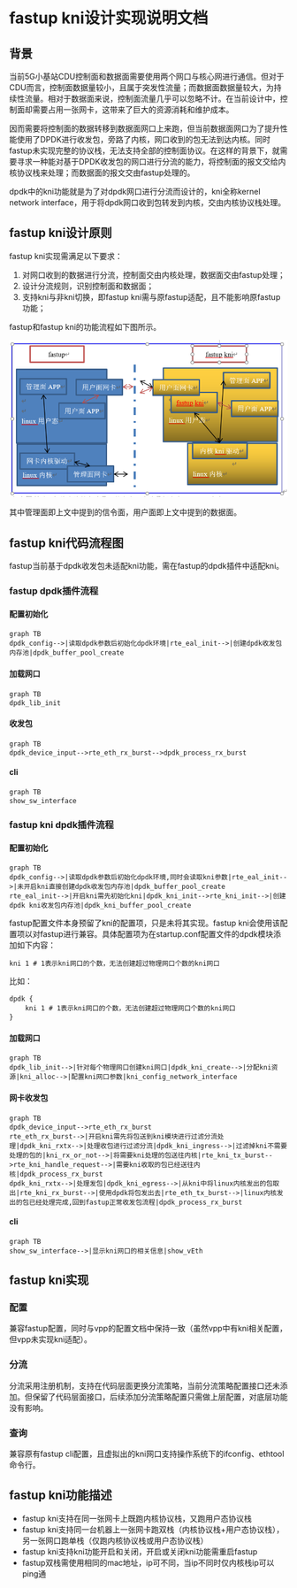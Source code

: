 # fastup kni设计实现说明文档

## 背景

当前5G小基站CDU控制面和数据面需要使用两个网口与核心网进行通信。但对于CDU而言，控制面数据量较小，且属于突发性流量；而数据面数据量较大，为持续性流量。相对于数据面来说，控制面流量几乎可以忽略不计。在当前设计中，控制面却需要占用一张网卡，这带来了巨大的资源消耗和维护成本。

因而需要将控制面的数据转移到数据面网口上来跑，但当前数据面网口为了提升性能使用了DPDK进行收发包，旁路了内核，网口收到的包无法到达内核。同时fastup未实现完整的协议栈，无法支持全部的控制面协议。在这样的背景下，就需要寻求一种能对基于DPDK收发包的网口进行分流的能力，将控制面的报文交给内核协议栈来处理；而数据面的报文交由fastup处理的。

dpdk中的kni功能就是为了对dpdk网口进行分流而设计的，kni全称kernel network interface，用于将dpdk网口收到包转发到内核，交由内核协议栈处理。

## fastup kni设计原则

fastup kni实现需满足以下要求：

1. 对网口收到的数据进行分流，控制面交由内核处理，数据面交由fastup处理；
2. 设计分流规则，识别控制面和数据面；
3. 支持kni与非kni切换，即fastup kni需与原fastup适配，且不能影响原fastup功能；

fastup和fastup kni的功能流程如下图所示。

![](./vpp_image/fastup_func_graph.png)

其中管理面即上文中提到的信令面，用户面即上文中提到的数据面。

## fastup kni代码流程图

fastup当前基于dpdk收发包未适配kni功能，需在fastup的dpdk插件中适配kni。

### fastup dpdk插件流程

#### 配置初始化

```mermaid
graph TB
dpdk_config-->|读取dpdk参数后初始化dpdk环境|rte_eal_init-->|创建dpdk收发包内存池|dpdk_buffer_pool_create
```

#### 加载网口

```mermaid
graph TB
dpdk_lib_init
```



#### 收发包

```mermaid
graph TB
dpdk_device_input-->rte_eth_rx_burst-->dpdk_process_rx_burst
```

#### cli

```mermaid
graph TB
show_sw_interface
```



### fastup kni dpdk插件流程

#### 配置初始化

```mermaid
graph TB
dpdk_config-->|读取dpdk参数后初始化dpdk环境,同时会读取kni参数|rte_eal_init-->|未开启kni直接创建dpdk收发包内存池|dpdk_buffer_pool_create
rte_eal_init-->|开启kni需先初始化kni|dpdk_kni_init-->rte_kni_init-->|创建dpdk kni收发包内存池|dpdk_kni_buffer_pool_create
```

fastup配置文件本身预留了kni的配置项，只是未将其实现。fastup kni会使用该配置项以对fastup进行兼容。具体配置项为在startup.conf配置文件的dpdk模块添加如下内容：

```shell
kni 1 # 1表示kni网口的个数，无法创建超过物理网口个数的kni网口
```

比如：

```shell
dpdk {
	kni 1 # 1表示kni网口的个数，无法创建超过物理网口个数的kni网口
}
```



#### 加载网口

```mermaid
graph TB
dpdk_lib_init-->|针对每个物理网口创建kni网口|dpdk_kni_create-->|分配kni资源|kni_alloc-->|配置kni网口参数|kni_config_network_interface
```



#### 网卡收发包

```mermaid
graph TB
dpdk_device_input-->rte_eth_rx_burst
rte_eth_rx_burst-->|开启kni需先将包送到kni模块进行过滤分流处理|dpdk_kni_rxtx-->|处理收包进行过滤分流|dpdk_kni_ingress-->|过滤掉kni不需要处理的包的|kni_rx_or_not-->|将需要kni处理的包送往内核|rte_kni_tx_burst-->rte_kni_handle_request-->|需要kni收取的包已经送往内核|dpdk_process_rx_burst
dpdk_kni_rxtx-->|处理发包|dpdk_kni_egress-->|从kni中将linux内核发出的包取出|rte_kni_rx_burst-->|使用dpdk将包发出去|rte_eth_tx_burst-->|linux内核发出的包已经处理完成,回到fastup正常收发包流程|dpdk_process_rx_burst
```

#### cli

```mermaid
graph TB
show_sw_interface-->|显示kni网口的相关信息|show_vEth
```



## fastup kni实现

### 配置

兼容fastup配置，同时与vpp的配置文档中保持一致（虽然vpp中有kni相关配置，但vpp未实现kni适配）。

### 分流

分流采用注册机制，支持在代码层面更换分流策略，当前分流策略配置接口还未添加。但保留了代码层面接口，后续添加分流策略配置只需做上层配置，对底层功能没有影响。

### 查询

兼容原有fastup cli配置，且虚拟出的kni网口支持操作系统下的ifconfig、ethtool命令行。

## fastup kni功能描述

- fastup kni支持在同一张网卡上既跑内核协议栈，又跑用户态协议栈
- fastup kni支持同一台机器上一张网卡跑双栈（内核协议栈+用户态协议栈），另一张网口跑单栈（仅跑内核协议栈或用户态协议栈）
- fastup kni支持kni功能开启和关闭，开启或关闭kni功能需重启fastup
- fastup双栈需使用相同的mac地址，ip可不同，当ip不同时仅内核栈ip可以ping通
